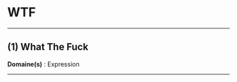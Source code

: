 # WTF

--------------------

## (1) What The Fuck

**Domaine(s)** : Expression

--------------------